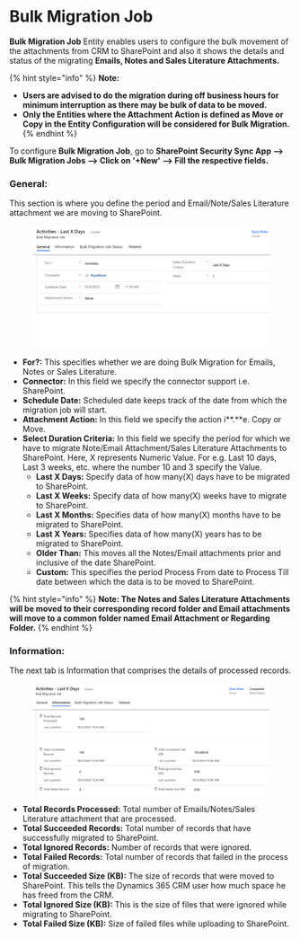 # Bulk Migration Job

**Bulk Migration Job** Entity enables users to configure the bulk movement of the attachments from CRM to SharePoint and also it shows the details and status of the migrating **Emails, Notes and Sales Literature Attachments.**

{% hint style="info" %}
**Note:**&#x20;

* **Users are advised to do the migration during off business hours for minimum interruption as there may be bulk of data to be moved.**
* **Only the Entities where the Attachment Action is defined as Move or Copy in the Entity Configuration will be considered for Bulk Migration.**
{% endhint %}

To configure **Bulk Migration Job**, go to **SharePoint Security Sync App --> Bulk Migration Jobs --> Click on '+New' --> Fill the respective fields.**

### **General:**

This section is where you define the period and Email/Note/Sales Literature attachment we are moving to SharePoint.

<figure><img src="../../.gitbook/assets/Bulk migration slide 34.png" alt=""><figcaption></figcaption></figure>

* **For?:** This specifies whether we are doing Bulk Migration for Emails, Notes or Sales Literature.&#x20;
* **Connector:** In this field we specify the connector support i.e. SharePoint.&#x20;
* **Schedule Date:** Scheduled date keeps track of the date from which the migration job will start.
* **Attachment Action:** In this field we specify the action i**.**e. Copy or Move.
* **Select Duration Criteria:** In this field we specify the period for which we have to migrate Note/Email Attachment/Sales Literature Attachments to SharePoint. Here, X represents  Numeric Value. For e.g. Last 10 days, Last 3 weeks, etc. where the number 10 and 3 specify the Value.&#x20;
  * **Last X Days:** Specify data of how many(X) days have to be migrated to SharePoint.
  * **Last X Weeks:** Specify data of how many(X) weeks have to migrate to SharePoint.
  * **Last X Months:** Specifies data of how many(X) months have to be migrated to SharePoint.
  * **Last X Years:** Specifies data of how many(X) years has to be migrated to SharePoint.
  * **Older Than:** This moves all the Notes/Email attachments prior and inclusive of the date SharePoint.
  * **Custom:** This specifies the period Process From date to Process Till date between which the data is to be moved to SharePoint.

{% hint style="info" %}
**Note: The Notes and Sales Literature Attachments will be moved to their corresponding record folder and Email attachments will move to a common folder named Email Attachment or Regarding Folder.**
{% endhint %}

### Information:

The next tab is Information that comprises the details of processed records.

<figure><img src="../../.gitbook/assets/Bulk migration slide 34 image 2.png" alt=""><figcaption></figcaption></figure>

* **Total Records Processed:** Total number of Emails/Notes/Sales Literature attachment that are processed.
* **Total Succeeded Records:** Total number of records that have successfully migrated to SharePoint.
* **Total Ignored Records:** Number of records that were ignored.
* **Total Failed Records:** Total number of records that failed in the process of migration.
* **Total Succeeded Size (KB):** The size of records that were moved to SharePoint. This tells the Dynamics 365 CRM user how much space he has freed from the CRM.
* **Total Ignored Size (KB):** This is the size of files that were ignored while migrating to SharePoint.
* **Total Failed Size (KB):** Size of failed files while uploading to SharePoint.
